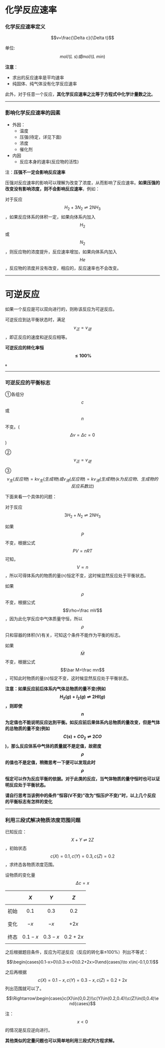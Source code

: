 # 化学反应速率

### 化学反应速率定义

$$v=\frac{\Delta c}{\Delta t}$$  

单位:$$mol/(L\ s)或mol/(L\ min)$$

**注意**：

* 求出的反应速率是平均速率
* 纯固体、纯气体没有化学反应速率

此外，对于任意一个反应，**其化学反应速率之比等于方程式中化学计量数之比**。

---

### 影响化学反应速率的因素

* 外因：
  * 温度
  * 压强(待定，详见下面)
  * 浓度
  * 催化剂
* 内因
  * 反应本身的速率(反应物的活性)

注：**压强不一定会影响反应速率**

压强对反应速率的影响可以理解为改变了浓度，从而影响了反应速率。**如果压强的改变没有影响浓度，则不会影响反应速率**，例如：

对于反应$$H_2+3N_2\rightleftharpoons2NH_3$$，如果反应体系的体积一定，如果向体系内加入$$H_2$$或$$N_2$$，则反应物的浓度提升，反应速率增加，如果向体系内加入$$He$$，反应物的浓度并没有改变，相应的，反应速率也不会改变。

---

# 可逆反应

如果一个反应是可以双向进行的，则称该反应为可逆反应。

可逆反应到达平衡状态时，满足$$v_正=v_逆$$，即正反应的速度和逆反应相等。

**可逆反应的转化率恒$$\le100\%$$。**

---

### 可逆反应的平衡标志

①各组分$$c$$或$$n$$不变。($$\Delta v=\Delta c=0$$)

②$$v_正=v_逆$$

③$$v_生(反应物)=kv_生(生成物)或v_消(反应物)=kv_消(生成物)(k为反应物、生成物的反应系数比)$$

下面来看一个具体的问题：

对于反应$$3H_2+N_2\rightleftharpoons2NH_3$$

如果$$P$$不变，根据公式$$PV=nRT$$可知，$$V\propto n$$，所以可得体系内的物质的量(n)恒定不变，这时候显然反应处于平衡状态。

如果$$\rho$$不变，根据公式$$\rho=\frac mV$$，因为此化学反应中气体质量守恒，所以$$\rho$$只和容器的体积(V)有关，可知这个条件不能作为平衡的标志。

如果$$\bar M$$不变，根据公式$$\bar M=\frac mn$$，可知此时物质的量(n)恒定不变，这时候显然反应处于平衡状态。

**注意：如果反应前后体系内气体总物质的量不变(例如$$H_2(g)+I_2(g)\rightleftharpoons 2HI(g)$$，则即使$$n$$为定值也不能说明反应达到平衡。如反应前后果体系内总物质的量改变，但是气体的总物质的量不变(例如$$C(s)+CO_2\rightleftharpoons2CO$$)，那么反应体系中气体的质量就不是定值，故密度$$\rho$$的值也不是定值，稍微思考一下便可以发现此时$$\rho$$恒定可以作为反应平衡的依据。对于此类的反应，当气体物质的量守恒时也可以证明反应处于平衡状态。**

**请自行思考当该例中的条件“恒容(V不变)”改为“恒压(P不变)”时，以上几个反应的平衡标志有怎样的变化**

---

### 利用三段式解决物质浓度范围问题

已知反应：$$X+Y\rightleftharpoons2Z$$，初始状态$$c(X)=0.1,c(Y)=0.3,c(Z)=0.2$$，求终态各物质浓度范围。

设物质的变化量$$\Delta c=x$$

|      |   $$X$$   |   $$Y$$   |   $$Z$$    |
| :--: | :-------: | :-------: | :-------: |
| 初始 |  $$0.1$$  |  $$0.3$$  |  $$0.2$$   |
| 变化 |  $$-x$$   |  $$-x$$   |  $$+2x$$   |
| 终态 | $$0.1-x$$ | $$0.3-x$$ | $$0.2+2x$$ |

之后根据题目条件，反应为可逆反应（反应的转化率≤100%）列出不等式：

$$\begin{cases}0.1-x>0\\0.3-x>0\\0.2+2x>0\end{cases}\to x\in(-0.1,0.1)$$

之后再根据$$c(X)=0.1-x,c(Y)=0.3-x,c(Z)=0.2+2x$$列出范围就可以了。

$$\Rightarrow\begin{cases}c(X)\in(0,0.2)\\c(Y)\in(0.2,0.4)\\c(Z)\in(0,0.4)\end{cases}$$

注：$$x<0$$的情况是反应逆向进行。

**其他类似的定量问题也可以简单地利用三段式列方程求解。**